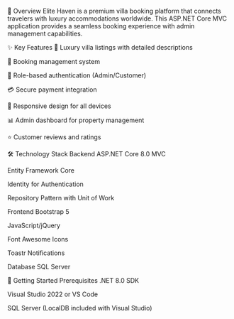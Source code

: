 📌 Overview
Elite Haven is a premium villa booking platform that connects travelers with luxury accommodations worldwide. This ASP.NET Core MVC application provides a seamless booking experience with admin management capabilities.

✨ Key Features
🏡 Luxury villa listings with detailed descriptions

📅 Booking management system

🔐 Role-based authentication (Admin/Customer)

💳 Secure payment integration

📱 Responsive design for all devices

📊 Admin dashboard for property management

⭐ Customer reviews and ratings

🛠️ Technology Stack
Backend
ASP.NET Core 8.0 MVC

Entity Framework Core

Identity for Authentication

Repository Pattern with Unit of Work

Frontend
Bootstrap 5

JavaScript/jQuery

Font Awesome Icons

Toastr Notifications

Database
SQL Server

🚀 Getting Started
Prerequisites
.NET 8.0 SDK

Visual Studio 2022 or VS Code

SQL Server (LocalDB included with Visual Studio)
